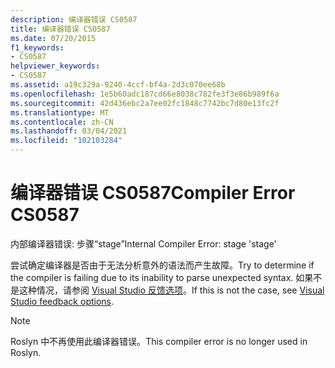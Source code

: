 ```yaml
---
description: 编译器错误 CS0587
title: 编译器错误 CS0587
ms.date: 07/20/2015
f1_keywords:
- CS0587
helpviewer_keywords:
- CS0587
ms.assetid: a19c329a-9240-4ccf-bf4a-2d3c070ee68b
ms.openlocfilehash: 1e5b60adc187cd66e8038c782fe3f3e86b989f6a
ms.sourcegitcommit: 42d436ebc2a7ee02fc1848c7742bc7d80e13fc2f
ms.translationtype: MT
ms.contentlocale: zh-CN
ms.lasthandoff: 03/04/2021
ms.locfileid: "102103284"
---
```

# <a name="compiler-error-cs0587"></a><span data-ttu-id="5b649-103">编译器错误 CS0587</span><span class="sxs-lookup"><span data-stu-id="5b649-103">Compiler Error CS0587</span></span>

<span data-ttu-id="5b649-104">内部编译器错误: 步骤“stage”</span><span class="sxs-lookup"><span data-stu-id="5b649-104">Internal Compiler Error: stage 'stage'</span></span>

 <span data-ttu-id="5b649-105">尝试确定编译器是否由于无法分析意外的语法而产生故障。</span><span class="sxs-lookup"><span data-stu-id="5b649-105">Try to determine if the compiler is failing due to its inability to parse unexpected syntax.</span></span> <span data-ttu-id="5b649-106">如果不是这种情况，请参阅 [Visual Studio 反馈选项](/visualstudio/ide/feedback-options)。</span><span class="sxs-lookup"><span data-stu-id="5b649-106">If this is not the case, see [Visual Studio feedback options](/visualstudio/ide/feedback-options).</span></span>

> [!NOTE]
> <span data-ttu-id="5b649-107">Roslyn 中不再使用此编译器错误。</span><span class="sxs-lookup"><span data-stu-id="5b649-107">This compiler error is no longer used in Roslyn.</span></span>
